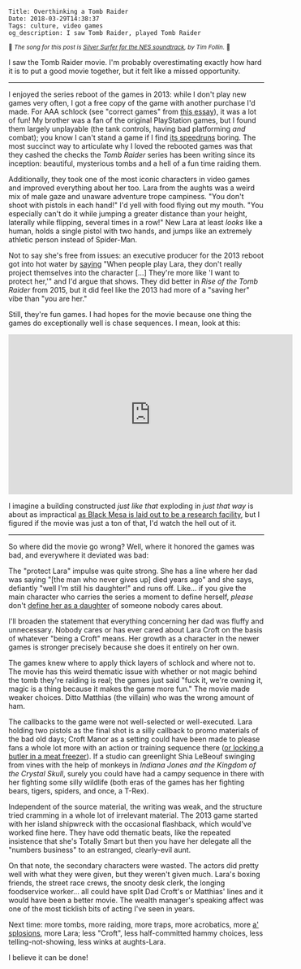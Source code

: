     Title: Overthinking a Tomb Raider
    Date: 2018-03-29T14:38:37
    Tags: culture, video games
    og_description: I saw Tomb Raider, played Tomb Raider

<small>🎵 <em>The song for this post is <a
href="https://www.youtube.com/watch?v=ZQlLl2j5THQ">Silver Surfer for the NES
soundtrack</a>, by Tim Follin.</em> 🎵</small>

I saw the Tomb Raider movie. I'm probably overestimating exactly how hard it is
to put a good movie together, but it felt like a missed opportunity.

---

I enjoyed the series reboot of the games in 2013: while I don't play new games
very often, I got a free copy of the game with another purchase I'd made. For
AAA schlock (see "correct games" from [this essay][5]), it was a lot of fun! My
brother was a fan of the original PlayStation games, but I found them largely
unplayable (the tank controls, having bad platforming _and_ combat); you know I
can't stand a game if I find [its speedruns][6] boring. The most succinct way to
articulate why I loved the rebooted games was that they cashed the
checks the _Tomb Raider_ series has been writing since its inception: beautiful,
mysterious tombs and a hell of a fun time raiding them.

Additionally, they took one of the most iconic characters in video games 
and improved everything about her too. Lara from the aughts was a weird mix of
male gaze and unaware adventure trope campiness. "You don't shoot with pistols
in each hand!" I'd yell with food flying out my mouth. "You especially can't do
it while jumping a greater distance than your height, laterally while flipping,
several times in a row!" New Lara at least _looks_ like a human, holds a single
pistol with two hands, and jumps like an extremely athletic person instead of
Spider-Man.

Not to say she's free from issues: an executive producer for the 2013 reboot
got into hot water by [saying][1] "When people play Lara, they don't really
project themselves into the character [...] They're more like 'I want to protect
her,'" and I'd argue that shows. They did better in _Rise of the Tomb Raider_
from 2015, but it did feel like the 2013 had more of a "saving her" vibe than
"you are her."

Still, they're fun games. I had hopes for the movie because one thing the games
do exceptionally well is chase sequences. I mean, look at this:

<iframe width="560" height="315"
src="https://www.youtube-nocookie.com/embed/bhBf4kekC9M?rel=0" frameborder="0"
allow="autoplay; encrypted-media" allowfullscreen></iframe>

I imagine a building constructed _just like that_ exploding in _just that way_ is
about as impractical [as Black Mesa is laid out to be a research facility][3],
but I figured if the movie was just a ton of that, I'd watch the hell out of it.

---

So where did the movie go wrong? Well, where it honored the games was bad,
and everywhere it deviated was bad:

The "protect Lara" impulse was quite strong. She has a line where her dad was
saying "[the man who never gives up] died years ago" and she says, defiantly
"well I'm still his daughter!" and runs off. Like… if you give the main
character who carries the series a moment to define herself, _please_
don't [define her as a daughter][2] of someone nobody cares about.

I'll broaden the statement that everything concerning her dad was fluffy and
unnecessary. Nobody cares or has ever cared about Lara Croft on the basis of
whatever "being a Croft" means. Her growth as a character in the newer games is
stronger precisely because she does it entirely on her own.

The games knew where to apply thick layers of schlock and where not to. The
movie has this weird thematic issue with whether or not magic behind the tomb
they're raiding is real; the games just said "fuck it, we're owning it, magic is a
thing because it makes the game more fun." The movie made weaker choices. Ditto
Matthias (the villain) who was the wrong amount of ham.

The callbacks to the game were not well-selected or well-executed. Lara holding
two pistols as the final shot is a silly callback to promo materials of the bad
old days; Croft Manor as a setting could have been made to please fans a whole
lot more with an action or training sequence there ([or locking a butler in a
meat freezer][7]). If a studio can greenlight Shia LeBeouf swinging from vines with the
help of monkeys in _Indiana Jones and the Kingdom of the Crystal Skull_, surely
you could have had a campy sequence in there with her fighting some silly
wildlife (both eras of the games has her fighting bears, tigers,
spiders, and once, a T-Rex).

Independent of the source material, the writing was weak, and the structure
tried cramming in a whole lot of irrelevant material. The 2013 game started
with her island shipwreck with the occasional flashback, which would've worked fine
here. They have odd thematic beats, like the repeated insistence that she's
Totally Smart but then you have her delegate all the "numbers business" to an
estranged, clearly-evil aunt.

On that note, the secondary characters were wasted. The actors did pretty well
with what they were given, but they weren't given much. Lara's boxing friends,
the street race crews, the snooty desk clerk, the longing foodservice worker…
all could have split Dad Croft's or Matthias' lines and it would have been a
better movie. The wealth manager's speaking affect was one of the most ticklish
bits of acting I've seen in years.

Next time: more tombs, more raiding, more traps, more acrobatics, more
[a' splosions][4], more Lara; less "Croft", less half-committed hammy choices,
less telling-not-showing, less winks at aughts-Lara.

I believe it can be done!

   [1]: https://kotaku.com/5917400/youll-want-to-protect-the-new-less-curvy-lara-croft
   [2]: https://www.youtube.com/watch?v=-Bc0mG5omTo
   [3]: http://www.accursedfarms.com/forums/viewtopic.php?p=53652
   [4]: http://tvtropes.org/pmwiki/pmwiki.php/Main/StuffBlowingUp
   [5]: https://web.archive.org/web/20181231071417/https://plus.google.com/+DanielCookGameDesign/posts/W3ys5fKnz5t
   [6]: https://www.youtube.com/watch?v=g8D96y_tn2A
   [7]: https://www.youtube.com/watch?v=UxT8ie751rs
